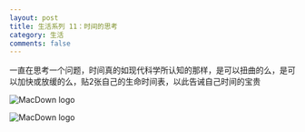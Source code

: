 ```yaml
---
layout: post
title: 生活系列 11：时间的思考
category: 生活
comments: false
---
```


一直在思考一个问题，时间真的如现代科学所认知的那样，是可以扭曲的么，是可以加快或放缓的么，贴2张自己的生命时间表，以此告诫自己时间的宝贵


![MacDown logo](https://github.com/iWatching/blog/blob/gh-pages/images/age1.png?raw=true)

![MacDown logo](https://github.com/iWatching/blog/blob/gh-pages/images/age2.png?raw=true)

